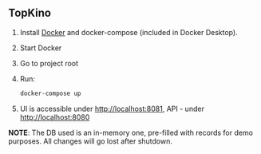 TopKino
-------

1. Install [Docker](https://www.docker.com/) and docker-compose (included in Docker Desktop).
2. Start Docker
3. Go to project root
4. Run:

    ```bash
    docker-compose up
    ```

5. UI is accessible under <http://localhost:8081>, API - under <http://localhost:8080>

**NOTE**: The DB used is an in-memory one, pre-filled with records for demo purposes. All changes will go lost after shutdown.
